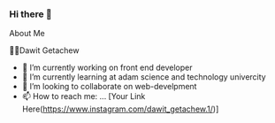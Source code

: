 ### Hi there 👋

About Me

👨‍💻Dawit Getachew

- 🔭 I’m currently working on front end developer
- 🌱 I’m currently learning at adam science and technology univercity
- 👯 I’m looking to collaborate on web-develpment
- 📫 How to reach me: ...
  [Your Link Here(https://www.instagram.com/dawit_getachew.1/)]

